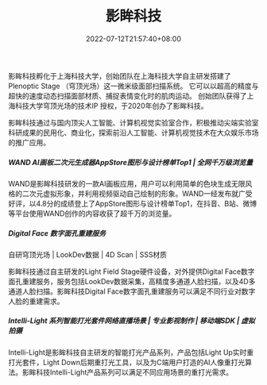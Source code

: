﻿---
weight: 
title: "影眸科技"
description: "影眸科技孵化于上海科技大学，创始团队在上海科技大学自主研发搭建了Plenoptic Stage （穹顶光场）这一微米级面部扫描系统。 它可以以超高的精度与超快的速度动态扫描面部材质、捕捉表情变化时的肌肉运动。 创始团队获得了上海科技大学穹顶光场的技术IP 授权，于2020年创办了影眸科技。"
date: 2022-07-12T21:57:40+08:00
lastmod: 2022-07-12T16:45:40+08:00
draft: false
authors: ["MineW"]
featuredImage: "233.jpg"
link: "https://www.deemos.com/"
tags: ["影眸科技","虚拟人"]
categories: ["navigation"]
navigation: ["虚拟人"]
lightgallery: true
toc: true
pinned: false
recommend: false
recommend1: false
---
影眸科技孵化于上海科技大学，创始团队在上海科技大学自主研发搭建了Plenoptic Stage （穹顶光场）这一微米级面部扫描系统。 它可以以超高的精度与超快的速度动态扫描面部材质、捕捉表情变化时的肌肉运动。 创始团队获得了上海科技大学穹顶光场的技术IP 授权，于2020年创办了影眸科技。

影眸科技通过与国内顶尖人工智能、计算机视觉实验室合作，积极推动尖端实验室科研成果的民用化、商业化，探索前沿人工智能、计算机视觉技术在大众娱乐市场的推广应用。

##### WAND AI画板二次元生成器AppStore图形与设计榜单Top1 | 全网千万级浏览量

WAND是影眸科技研发的一款AI画板应用，用户可以利用简单的色块生成无限风格的二次元虚拟形象，并利用视频驱动自己绘制的形象。WAND一经发布就广受好评，以4.8分的成绩登上了AppStore图形与设计榜单Top1，在抖音、B站、微博等平台使用WAND创作的内容收获了超千万的浏览量。

##### Digital Face 数字面孔重建服务
自研穹顶光场 | LookDev数据 | 4D Scan | SSS材质

影眸科技通过自主研发的Light Field Stage硬件设备，对外提供Digital Face数字面孔重建服务，服务包括LookDev数据采集，高精度多通道人脸扫描，以及4D多通道人脸扫描。影眸科技Digital Face数字面孔重建服务可以满足不同行业对数字人脸的重建需求。

##### Intelli-Light 系列智能打光套件网络直播场景 | 专业影视制作 | 移动端SDK | 虚拟拍摄

Intelli-Light是影眸科技自主研发的智能打光产品系列，产品包括Light Up实时重打光套件，Light Down后期重打光工具，以及为C端用户打造的AI人像重打光算法。影眸科技Intelli-Light产品系列可以满足不同应用场景的重打光需求。